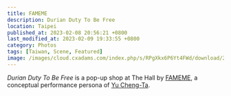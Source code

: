 ```yaml
---
title: FAMEME
description: Durian Duty To Be Free
location: Taipei
published_at: 2023-02-08 20:56:21 +0800
last_modified_at: 2023-02-09 19:33:55 +0800
category: Photos
tags: [Taiwan, Scene, Featured]
image: /images/cloud.cxadams.com/index.php/s/RPgXkx6P6Yt4FWd/download/20220305-2145_Taipei_FAMEME_L1000214-0.jpg
---
```


*Durian Duty To Be Free* is a pop-up shop at The Hall by [FAMEME], a conceptual
performance persona of [Yu Cheng-Ta].

[FAMEME]: https://www.fameme.online/
[Yu Cheng-Ta]: https://www.yuchengta.com/
